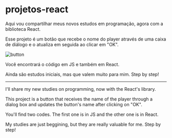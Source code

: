 # projetos-react
Aqui vou compartilhar meus novos estudos em programação, agora com a biblioteca React.

Esse projeto é um botão que recebe o nome do player através de uma caixa de diálogo e o atualiza em seguida ao clicar em "OK".

![button](https://user-images.githubusercontent.com/92792650/180044090-28ac9d65-5652-414a-a6f1-3ffa8a17ca0e.png)

Você encontrará o código em JS e também em React.

Ainda são estudos iniciais, mas que valem muito para mim.
Step by step!

-------------------------------------------------------------------

I'll share my new studies on programming, now with the React's library.

This project is a button that receives the name of the player through a dialog box and updates the button's name after clicking on "OK".

You'll find two codes. The first one is in JS and the other one is in React.

My studies are just beggining, but they are really valuable for me.
Step by step!
